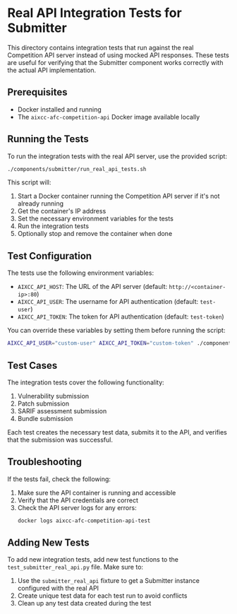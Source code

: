 # Real API Integration Tests for Submitter

This directory contains integration tests that run against the real Competition API server instead of using mocked API responses. These tests are useful for verifying that the Submitter component works correctly with the actual API implementation.

## Prerequisites

- Docker installed and running
- The `aixcc-afc-competition-api` Docker image available locally

## Running the Tests

To run the integration tests with the real API server, use the provided script:

```bash
./components/submitter/run_real_api_tests.sh
```

This script will:

1. Start a Docker container running the Competition API server if it's not already running
2. Get the container's IP address
3. Set the necessary environment variables for the tests
4. Run the integration tests
5. Optionally stop and remove the container when done

## Test Configuration

The tests use the following environment variables:

- `AIXCC_API_HOST`: The URL of the API server (default: `http://<container-ip>:80`)
- `AIXCC_API_USER`: The username for API authentication (default: `test-user`)
- `AIXCC_API_TOKEN`: The token for API authentication (default: `test-token`)

You can override these variables by setting them before running the script:

```bash
AIXCC_API_USER="custom-user" AIXCC_API_TOKEN="custom-token" ./components/submitter/run_real_api_tests.sh
```

## Test Cases

The integration tests cover the following functionality:

1. Vulnerability submission
2. Patch submission
3. SARIF assessment submission
4. Bundle submission

Each test creates the necessary test data, submits it to the API, and verifies that the submission was successful.

## Troubleshooting

If the tests fail, check the following:

1. Make sure the API container is running and accessible
2. Verify that the API credentials are correct
3. Check the API server logs for any errors:
   ```bash
   docker logs aixcc-afc-competition-api-test
   ```

## Adding New Tests

To add new integration tests, add new test functions to the `test_submitter_real_api.py` file. Make sure to:

1. Use the `submitter_real_api` fixture to get a Submitter instance configured with the real API
2. Create unique test data for each test run to avoid conflicts
3. Clean up any test data created during the test 